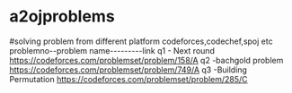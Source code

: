 # a2ojproblems
#solving problem from different platform codeforces,codechef,spoj etc
problemno--problem name---------link
q1      - Next round           https://codeforces.com/problemset/problem/158/A
q2      -bachgold problem      https://codeforces.com/problemset/problem/749/A
q3      -Building Permutation  https://codeforces.com/problemset/problem/285/C

